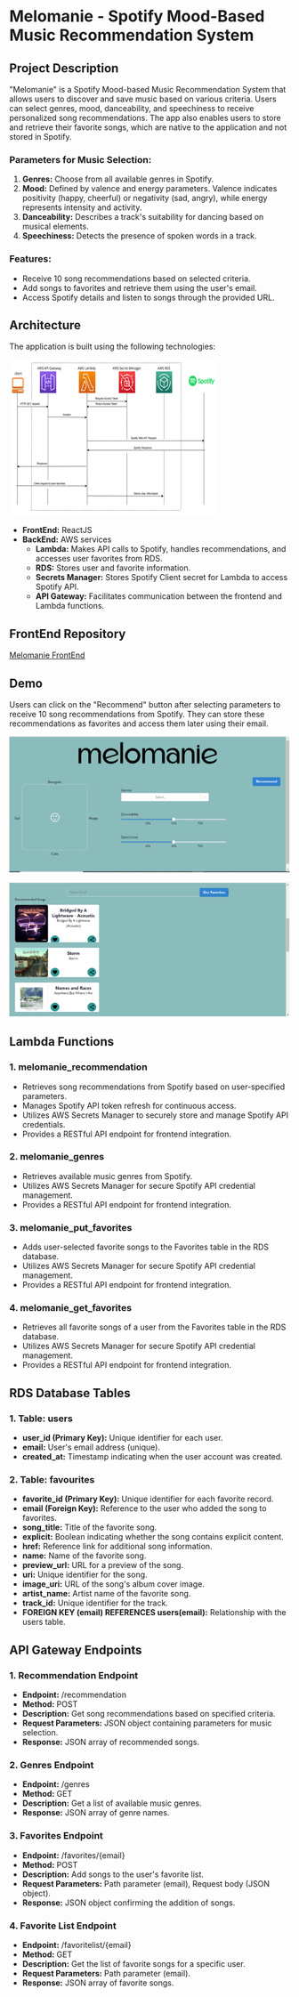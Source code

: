 # Melomanie - Spotify Mood-Based Music Recommendation System

## Project Description

"Melomanie" is a Spotify Mood-based Music Recommendation System that allows users to discover and save music based on various criteria. Users can select genres, mood, danceability, and speechiness to receive personalized song recommendations. The app also enables users to store and retrieve their favorite songs, which are native to the application and not stored in Spotify.

### Parameters for Music Selection:

1. **Genres:** Choose from all available genres in Spotify.
2. **Mood:** Defined by valence and energy parameters. Valence indicates positivity (happy, cheerful) or negativity (sad, angry), while energy represents intensity and activity.
3. **Danceability:** Describes a track's suitability for dancing based on musical elements.
4. **Speechiness:** Detects the presence of spoken words in a track.

### Features:

- Receive 10 song recommendations based on selected criteria.
- Add songs to favorites and retrieve them using the user's email.
- Access Spotify details and listen to songs through the provided URL.

## Architecture

The application is built using the following technologies:

![Architecture](./images/Picture%201.png)

- **FrontEnd:** ReactJS
- **BackEnd:** AWS services
  - **Lambda:** Makes API calls to Spotify, handles recommendations, and accesses user favorites from RDS.
  - **RDS:** Stores user and favorite information.
  - **Secrets Manager:** Stores Spotify Client secret for Lambda to access Spotify API.
  - **API Gateway:** Facilitates communication between the frontend and Lambda functions.

## FrontEnd Repository

[Melomanie FrontEnd](https://github.com/shraddhagatty/music_recommendations_app/tree/main/melomanie-main)

## Demo

Users can click on the "Recommend" button after selecting parameters to receive 10 song recommendations from Spotify. They can store these recommendations as favorites and access them later using their email.

![Frontend](./images/melomanie_front.png)

![Recommendation](./images/recommendations.png)


## Lambda Functions

### 1. melomanie_recommendation

- Retrieves song recommendations from Spotify based on user-specified parameters.
- Manages Spotify API token refresh for continuous access.
- Utilizes AWS Secrets Manager to securely store and manage Spotify API credentials.
- Provides a RESTful API endpoint for frontend integration.

### 2. melomanie_genres

- Retrieves available music genres from Spotify.
- Utilizes AWS Secrets Manager for secure Spotify API credential management.
- Provides a RESTful API endpoint for frontend integration.

### 3. melomanie_put_favorites

- Adds user-selected favorite songs to the Favorites table in the RDS database.
- Utilizes AWS Secrets Manager for secure Spotify API credential management.
- Provides a RESTful API endpoint for frontend integration.

### 4. melomanie_get_favorites

- Retrieves all favorite songs of a user from the Favorites table in the RDS database.
- Utilizes AWS Secrets Manager for secure Spotify API credential management.
- Provides a RESTful API endpoint for frontend integration.

## RDS Database Tables

### 1. Table: users

- **user_id (Primary Key):** Unique identifier for each user.
- **email:** User's email address (unique).
- **created_at:** Timestamp indicating when the user account was created.

### 2. Table: favourites

- **favorite_id (Primary Key):** Unique identifier for each favorite record.
- **email (Foreign Key):** Reference to the user who added the song to favorites.
- **song_title:** Title of the favorite song.
- **explicit:** Boolean indicating whether the song contains explicit content.
- **href:** Reference link for additional song information.
- **name:** Name of the favorite song.
- **preview_url:** URL for a preview of the song.
- **uri:** Unique identifier for the song.
- **image_uri:** URL of the song's album cover image.
- **artist_name:** Artist name of the favorite song.
- **track_id:** Unique identifier for the track.
- **FOREIGN KEY (email) REFERENCES users(email):** Relationship with the users table.

## API Gateway Endpoints

### 1. Recommendation Endpoint

- **Endpoint:** /recommendation
- **Method:** POST
- **Description:** Get song recommendations based on specified criteria.
- **Request Parameters:** JSON object containing parameters for music selection.
- **Response:** JSON array of recommended songs.

### 2. Genres Endpoint

- **Endpoint:** /genres
- **Method:** GET
- **Description:** Get a list of available music genres.
- **Response:** JSON array of genre names.

### 3. Favorites Endpoint

- **Endpoint:** /favorites/{email}
- **Method:** POST
- **Description:** Add songs to the user's favorite list.
- **Request Parameters:** Path parameter (email), Request body (JSON object).
- **Response:** JSON object confirming the addition of songs.

### 4. Favorite List Endpoint

- **Endpoint:** /favoritelist/{email}
- **Method:** GET
- **Description:** Get the list of favorite songs for a specific user.
- **Request Parameters:** Path parameter (email).
- **Response:** JSON array of favorite songs.
